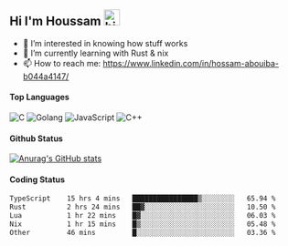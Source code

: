## Hi I'm Houssam <img src="https://user-images.githubusercontent.com/1303154/88677602-1635ba80-d120-11ea-84d8-d263ba5fc3c0.gif" width="28px" alt="hi">

- 👀 I’m interested in knowing how stuff works
- 🔭 I’m currently learning with Rust & nix
- 📫 How to reach me: https://www.linkedin.com/in/hossam-abouiba-b044a4147/

#### Top Languages

![C](https://img.shields.io/badge/c-%2300599C.svg?style=for-the-badge&logo=c&logoColor=white)
![Golang](https://img.shields.io/badge/go-blue?style=for-the-badge&logo=Goland)
![JavaScript](https://img.shields.io/badge/javascript-%23323330.svg?style=for-the-badge&logo=javascript&logoColor=%23F7DF1E)
![C++](https://img.shields.io/badge/C%2B%2B-blue?style=for-the-badge&logo=C%2B%2B)


#### Github Status
[![Anurag's GitHub stats](https://github-readme-stats.vercel.app/api?username=0xhoussam&theme=tokyonight)](https://github.com/anuraghazra/github-readme-stats)

#### Coding Status
<!--START_SECTION:waka-->

```txt
TypeScript    15 hrs 4 mins   ████████████████▒░░░░░░░░   65.94 %
Rust          2 hrs 24 mins   ██▓░░░░░░░░░░░░░░░░░░░░░░   10.50 %
Lua           1 hr 22 mins    █▓░░░░░░░░░░░░░░░░░░░░░░░   06.03 %
Nix           1 hr 15 mins    █▒░░░░░░░░░░░░░░░░░░░░░░░   05.48 %
Other         46 mins         █░░░░░░░░░░░░░░░░░░░░░░░░   03.36 %
```

<!--END_SECTION:waka-->
